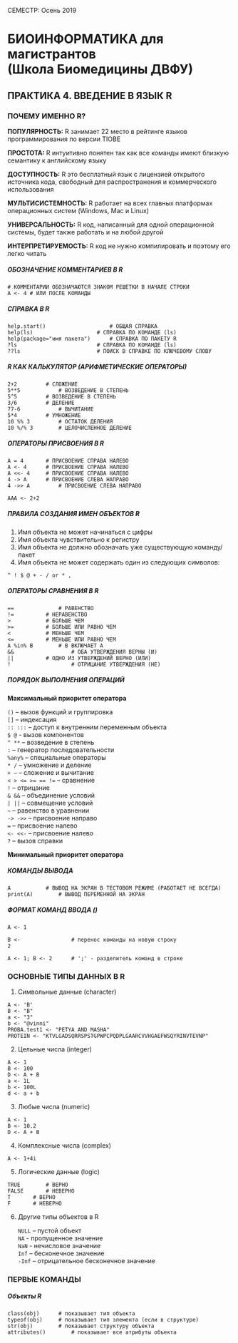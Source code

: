 СЕМЕСТР: Осень 2019

# БИОИНФОРМАТИКА для магистрантов<br/>(Школа Биомедицины ДВФУ)

## ПРАКТИКА 4. ВВЕДЕНИЕ В ЯЗЫК R

### ПОЧЕМУ ИМЕННО R?

**ПОПУЛЯРНОСТЬ:** R занимает 22 место в рейтинге языков программирования по версии TIOBE

**ПРОСТОТА:** R интуитивно понятен так как все команды имеют близкую семантику к английскому языку

**ДОСТУПНОСТЬ:** R это бесплатный язык с лицензией открытого источника кода, свободный для распространения и коммерческого использования

**МУЛЬТИСИСТЕМНОСТЬ:** R работает на всех главных платформах операционных систем (Windows, Mac и Linux)

**УНИВЕРСАЛЬНОСТЬ:** R код, написанный для одной операционной системы, будет также работать и на любой другой

**ИНТЕРПРЕТИРУЕМОСТЬ:** R код не нужно компилировать и поэтому его легко читать


##### ОБОЗНАЧЕНИЕ КОММЕНТАРИЕВ В R

```
# КОММЕНТАРИИ ОБОЗНАЧАЮТСЯ ЗНАКОМ РЕШЕТКИ В НАЧАЛЕ СТРОКИ
A <- 4 # ИЛИ ПОСЛЕ КОМАНДЫ
```

##### СПРАВКА В R

```
help.start()         			# ОБЩАЯ СПРАВКА
help(ls)       				# СПРАВКА ПО КОМАНДЕ (ls)
help(package="имя пакета")		# СПРАВКА ПО ПАКЕТУ R
?ls            				# СПРАВКА ПО КОМАНДЕ (ls)
??ls           				# ПОИСК В СПРАВКЕ ПО КЛЮЧЕВОМУ СЛОВУ
```

##### R КАК КАЛЬКУЛЯТОР (АРИФМЕТИЧЕСКИЕ ОПЕРАТОРЫ)

```
2+2			# СЛОЖЕНИЕ
5**5			# ВОЗВЕДЕНИЕ В СТЕПЕНЬ
5^5			# ВОЗВЕДЕНИЕ В СТЕПЕНЬ
3/6			# ДЕЛЕНИЕ
77-6			# ВЫЧИТАНИЕ
5*4			# УМНОЖЕНИЕ
10 %% 3			# ОСТАТОК ДЕЛЕНИЯ
10 %/% 3		# ЦЕЛОЧИСЛЕННОЕ ДЕЛЕНИЕ
```

##### ОПЕРАТОРЫ ПРИСВОЕНИЯ В R

```
A = 4      	# ПРИСВОЕНИЕ СПРАВА НАЛЕВО
A <- 4		# ПРИСВОЕНИЕ СПРАВА НАЛЕВО
A <<- 4		# ПРИСВОЕНИЕ СПРАВА НАЛЕВО
4 -> A		# ПРИСВОЕНИЕ СЛЕВА НАПРАВО
4 ->> A     	# ПРИСВОЕНИЕ СЛЕВА НАПРАВО

AAA <- 2+2
```
##### ПРАВИЛА СОЗДАНИЯ ИМЕН ОБЪЕКТОВ R
1. Имя объекта не может начинаться с цифры
2. Имя объекта чувствительно к регистру
3. Имя объекта не должно обозначать уже существующую команду/пакет
4. Имя объекта не может содержать один из следующих символов:
```
^ ! $ @ + - / or * ,
```

##### ОПЕРАТОРЫ СРАВНЕНИЯ В R

```
==      		# РАВЕНСТВО
!=			# НЕРАВЕНСТВО
>			# БОЛЬШЕ ЧЕМ
>=			# БОЛЬШЕ ИЛИ РАВНО ЧЕМ
<			# МЕНЬШЕ ЧЕМ
<=			# МЕНЬШЕ ИЛИ РАВНО ЧЕМ
A %in% B		# B ВКЛЮЧАЕТ A
&&          		# ОБА УТВЕРЖДЕНИЯ ВЕРНЫ (И)
|| 			# ОДНО ИЗ УТВЕРЖДЕНИЙ ВЕРНО (ИЛИ)
!           		# ОТРИЦАНИЕ УТВЕРЖДЕНИЯ (НЕ)
```

##### ПОРЯДОК ВЫПОЛНЕНИЯ ОПЕРАЦИЙ

**Максимальный приоритет оператора**

   `()` – вызов функций и группировка  
   `[]` – индексация  
   `:: :::` – доступ к внутренним переменным объекта  
   `$ @` - вызов компонентов  
   `^ **` – возведение в степень  
   `:` – генератор последовательности  
   `%any%` – специальные операторы  
   `* /` – умножение и деление  
   `+ –` – сложение и вычитание  
   `< > <= >= == !=` – сравнение  
   `!` – отрицание  
   `& &&` – объединение условий  
   `| ||` – совмещение условий  
   `~` – равенство в уравнении  
   `-> ->>` – присвоение направо  
   `=` – присвоение налево  
   `<- <<-` – присвоение налево  
   `?` – вызов справки  

**Минимальный приоритет оператора**


##### КОМАНДЫ ВЫВОДА

```
A			# ВЫВОД НА ЭКРАН В ТЕСТОВОМ РЕЖИМЕ (РАБОТАЕТ НЕ ВСЕГДА) 
print(A)		# ВЫВОД ПЕРЕМЕННОЙ НА ЭКРАН
```

##### ФОРМАТ КОМАНД ВВОДА ()

```
A <- 1

B <-				# перенос команды на новую строку
2

A <- 1; B <- 2		# ';' - разделитель команд в строке
```


### ОСНОВНЫЕ ТИПЫ ДАННЫХ В R

1. Символьные данные (character)

```
A <- 'B'
B <- "B"
a <- "3"
b <- "@vinni"
PROBA.test1 <- "PETYA AND MASHA"
PROTEIN <- "KTVLGADSQRRSPSTGPWPCPQDPLGAARCVVHGAEFWSQYRINVTEVNP"
```

2. Цельные числа (integer)

```
A <- 1
B <- 100
D <- A + B
a <- 1L
b <- 100L
d <- a + b
```
3. Любые числа (numeric)

```
A <- 1
B <- 10.2
D <- A + B
```
4. Комплексные числа (complex)
```
A <- 1+4i
```
5. Логические данные (logic)

```
TRUE 		# ВЕРНО
FALSE		# НЕВЕРНО
T		# ВЕРНО
F		# НЕВЕРНО
```

6. Другие типы объектов в R

   `NULL` – пустой объект  
   `NA` - пропущенное значение  
   `NaN` - нечисловое значение  
   `Inf` – бесконечное значение  
   `-Inf` – отрицательное бесконечное значение  

### ПЕРВЫЕ КОМАНДЫ

##### Объекты R
```
class(obj)		# показывает тип объекта
typeof(obj)		# показывает тип элемента (если в структуре)
str(obj)		# показывает структуру объекта
attributes()		# показывает все атрибуты объекта

```
